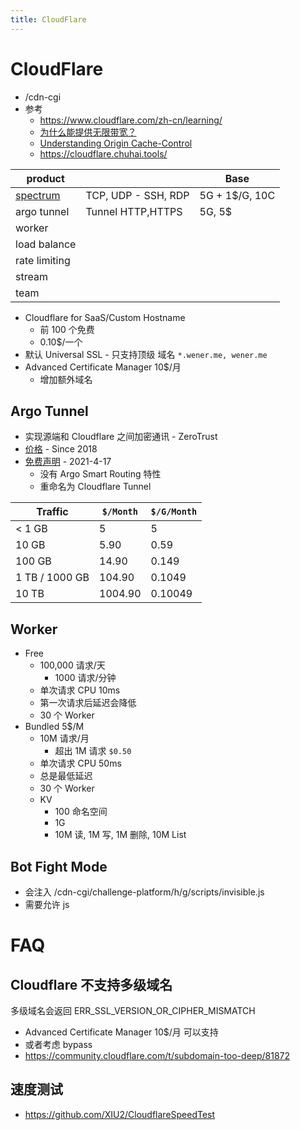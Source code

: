 ```yaml
---
title: CloudFlare
---
```


# CloudFlare

- /cdn-cgi
- 参考
  - https://www.cloudflare.com/zh-cn/learning/
  - [为什么能提供无限带宽？](https://webmasters.stackexchange.com/a/88685)
  - [Understanding Origin Cache-Control](https://support.cloudflare.com/hc/en-us/articles/115003206852-Understanding-Origin-Cache-Control)
  - https://cloudflare.chuhai.tools/

| product       |                     | Base           |
| ------------- | ------------------- | -------------- |
| [spectrum]    | TCP, UDP - SSH, RDP | 5G + 1$/G, 10C |
| argo tunnel   | Tunnel HTTP,HTTPS   | 5G, 5$         |
| worker        |                     |                |
| load balance  |                     |                |
| rate limiting |                     |                |
| stream        |                     |                |
| team          |                     |                |

[spectrum]: https://developers.cloudflare.com/spectrum/

- Cloudflare for SaaS/Custom Hostname
  - 前 100 个免费
  - 0.10$/一个
- 默认 Universal SSL - 只支持顶级 域名 `*.wener.me, wener.me`
- Advanced Certificate Manager 10$/月
  - 增加额外域名

## Argo Tunnel

- 实现源端和 Cloudflare 之间加密通讯 - ZeroTrust
- [价格](https://support.cloudflare.com/hc/zh-cn/articles/115000224192) - Since 2018
- [免费声明](https://blog.cloudflare.com/tunnel-for-everyone/) - 2021-4-17
  - 没有 Argo Smart Routing 特性
  - 重命名为 Cloudflare Tunnel

| Traffic        | `$/Month` | `$/G/Month` |
| -------------- | --------- | ----------- |
| < 1 GB         | 5         | 5           |
| 10 GB          | 5.90      | 0.59        |
| 100 GB         | 14.90     | 0.149       |
| 1 TB / 1000 GB | 104.90    | 0.1049      |
| 10 TB          | 1004.90   | 0.10049     |

## Worker

- Free
  - 100,000 请求/天
    - 1000 请求/分钟
  - 单次请求 CPU 10ms
  - 第一次请求后延迟会降低
  - 30 个 Worker
- Bundled 5$/M
  - 10M 请求/月
    - 超出 1M 请求 `$0.50`
  - 单次请求 CPU 50ms
  - 总是最低延迟
  - 30 个 Worker
  - KV
    - 100 命名空间
    - 1G
    - 10M 读, 1M 写, 1M 删除, 10M List

## Bot Fight Mode

- 会注入 /cdn-cgi/challenge-platform/h/g/scripts/invisible.js
- 需要允许 js

# FAQ

## Cloudflare 不支持多级域名

多级域名会返回 ERR_SSL_VERSION_OR_CIPHER_MISMATCH

- Advanced Certificate Manager 10$/月 可以支持
- 或者考虑 bypass
- https://community.cloudflare.com/t/subdomain-too-deep/81872

## 速度测试

- https://github.com/XIU2/CloudflareSpeedTest
